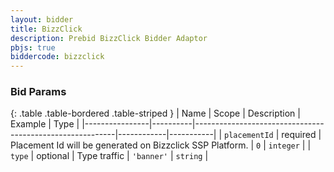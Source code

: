 ```yaml
---
layout: bidder
title: BizzClick
description: Prebid BizzClick Bidder Adaptor
pbjs: true
biddercode: bizzclick
---
```


### Bid Params

{: .table .table-bordered .table-striped }
| Name           | Scope    | Description                                              | Example    | Type      |
|----------------|----------|----------------------------------------------------------|------------|-----------|
| `placementId` | required | Placement Id will be generated on Bizzclick SSP Platform. | `0`        | `integer` |
| `type`      | optional | Type traffic                                             | `'banner'` | `string`  |
